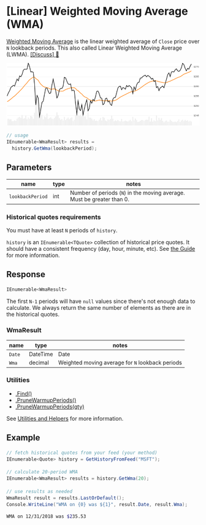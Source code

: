 ﻿# [Linear] Weighted Moving Average (WMA)

[Weighted Moving Average](https://en.wikipedia.org/wiki/Moving_average#Weighted_moving_average) is the linear weighted average of `Close` price over `N` lookback periods.  This also called Linear Weighted Moving Average (LWMA).
[[Discuss] :speech_balloon:](https://github.com/DaveSkender/Stock.Indicators/discussions/227 "Community discussion about this indicator")

![image](chart.png)

```csharp
// usage
IEnumerable<WmaResult> results =
  history.GetWma(lookbackPeriod);  
```

## Parameters

| name | type | notes
| -- |-- |--
| `lookbackPeriod` | int | Number of periods (`N`) in the moving average.  Must be greater than 0.

### Historical quotes requirements

You must have at least `N` periods of `history`.

`history` is an `IEnumerable<TQuote>` collection of historical price quotes.  It should have a consistent frequency (day, hour, minute, etc).  See [the Guide](../../docs/GUIDE.md) for more information.

## Response

```csharp
IEnumerable<WmaResult>
```

The first `N-1` periods will have `null` values since there's not enough data to calculate.  We always return the same number of elements as there are in the historical quotes.

### WmaResult

| name | type | notes
| -- |-- |--
| `Date` | DateTime | Date
| `Wma` | decimal | Weighted moving average for `N` lookback periods

### Utilities

- [.Find()](../../docs/UTILITIES.md#find-indicator-result-by-date)
- [.PruneWarmupPeriods()](../../docs/UTILITIES.md#prune-warmup-periods)
- [.PruneWarmupPeriods(qty)](../../docs/UTILITIES.md#prune-warmup-periods)

See [Utilities and Helpers](../../docs/UTILITIES.md#content) for more information.

## Example

```csharp
// fetch historical quotes from your feed (your method)
IEnumerable<Quote> history = GetHistoryFromFeed("MSFT");

// calculate 20-period WMA
IEnumerable<WmaResult> results = history.GetWma(20);

// use results as needed
WmaResult result = results.LastOrDefault();
Console.WriteLine("WMA on {0} was ${1}", result.Date, result.Wma);
```

```bash
WMA on 12/31/2018 was $235.53
```
